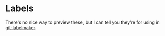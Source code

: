 # Labels

There's no nice way to preview these, but I can tell you they're for using in [git-labelmaker](https://github.com/himynameisdave/git-labelmaker).